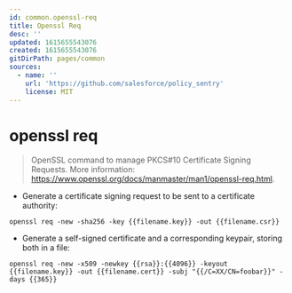 ```yaml
---
id: common.openssl-req
title: Openssl Req
desc: ''
updated: 1615655543076
created: 1615655543076
gitDirPath: pages/common
sources:
  - name: ''
    url: 'https://github.com/salesforce/policy_sentry'
    license: MIT
---
```

# openssl req

> OpenSSL command to manage PKCS#10 Certificate Signing Requests.
> More information: <https://www.openssl.org/docs/manmaster/man1/openssl-req.html>.

- Generate a certificate signing request to be sent to a certificate authority:

`openssl req -new -sha256 -key {{filename.key}} -out {{filename.csr}}`

- Generate a self-signed certificate and a corresponding keypair, storing both in a file:

`openssl req -new -x509 -newkey {{rsa}}:{{4096}} -keyout {{filename.key}} -out {{filename.cert}} -subj "{{/C=XX/CN=foobar}}" -days {{365}}`

